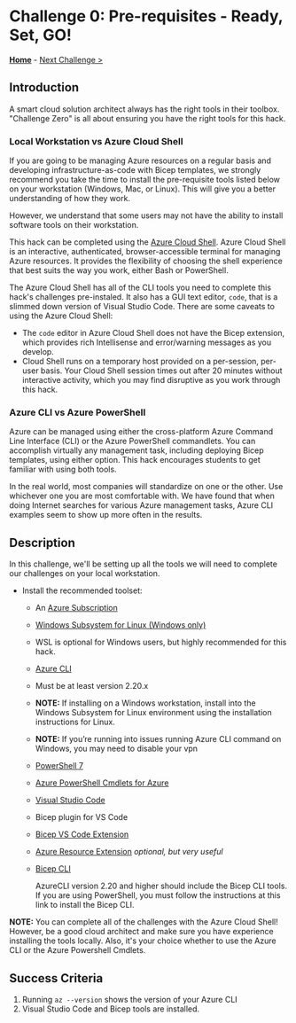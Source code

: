 # Challenge 0: Pre-requisites - Ready, Set, GO!

**[Home](../README.md)** - [Next Challenge >](./Bicep-Challenge-01.md)

## Introduction

A smart cloud solution architect always has the right tools in their toolbox. "Challenge Zero" is all about ensuring you have the right tools for this hack.

### Local Workstation vs Azure Cloud Shell

If you are going to be managing Azure resources on a regular basis and developing infrastructure-as-code with Bicep templates, we strongly recommend you take the time to install the pre-requisite tools listed below on your workstation (Windows, Mac, or Linux).  This will give you a better understanding of how they work.  

However, we understand that some users may not have the ability to install software tools on their workstation.

This hack can be completed using the [Azure Cloud Shell](https://shell.azure.com).  Azure Cloud Shell is an interactive, authenticated, browser-accessible terminal for managing Azure resources. It provides the flexibility of choosing the shell experience that best suits the way you work, either Bash or PowerShell.

The Azure Cloud Shell has all of the CLI tools you need to complete this hack's challenges pre-instaled. It also has a GUI text editor, `code`, that is a slimmed down version of Visual Studio Code. There are some caveats to using the Azure Cloud Shell:
- The `code` editor in Azure Cloud Shell does not have the Bicep extension, which provides rich Intellisense and error/warning messages as you develop.
- Cloud Shell runs on a temporary host provided on a per-session, per-user basis. Your Cloud Shell session times out after 20 minutes without interactive activity, which you may find disruptive as you work through this hack. 

### Azure CLI vs Azure PowerShell

Azure can be managed using either the cross-platform Azure Command Line Interface (CLI) or the Azure PowerShell commandlets. You can accomplish virtually any management task, including deploying Bicep templates, using either option.  This hack encourages students to get familiar with using both tools.

In the real world, most companies will standardize on one or the other.  Use whichever one you are most comfortable with. We have found that when doing Internet searches for various Azure management tasks, Azure CLI examples seem to show up more often in the results.

## Description

In this challenge, we'll be setting up all the tools we will need to complete our challenges on your local workstation.  

- Install the recommended toolset:
  - An [Azure Subscription](https://azure.microsoft.com/free/)
  - [Windows Subsystem for Linux (Windows only)](https://learn.microsoft.com/windows/wsl/install)
   - WSL is optional for Windows users, but highly recommended for this hack. 
  - [Azure CLI](https://docs.microsoft.com/en-us/cli/azure/install-azure-cli)
   - Must be at least version 2.20.x
   - **NOTE:** If installing on a Windows workstation, install into the Windows Subsystem for Linux environment using the installation instructions for Linux.
   - **NOTE:** If you’re running into issues running Azure CLI command on Windows, you may need to disable your vpn
  - [PowerShell 7](https://learn.microsoft.com/powershell/scripting/install/installing-powershell)
  - [Azure PowerShell Cmdlets for Azure](https://learn.microsoft.com/powershell/azure/install-az-ps)
  - [Visual Studio Code](https://code.visualstudio.com/)
  - Bicep plugin for VS Code
   - [Bicep VS Code Extension](https://marketplace.visualstudio.com/items?itemName=ms-azuretools.vscode-bicep)
   - [Azure Resource Extension](https://marketplace.visualstudio.com/items?itemName=ms-azuretools.vscode-azureresourcegroups) _optional, but very useful_
  - [Bicep CLI](https://learn.microsoft.com/azure/azure-resource-manager/bicep/install)

    AzureCLI version 2.20 and higher should include the Bicep CLI tools. If you are using PowerShell, you must follow the instructions at this link to install the Bicep CLI.

**NOTE:** You can complete all of the challenges with the Azure Cloud Shell! However, be a good cloud architect and make sure you have experience installing the tools locally.  Also, it's your choice whether to use the Azure CLI or the Azure Powershell Cmdlets.

## Success Criteria

1. Running `az --version` shows the version of your Azure CLI
1. Visual Studio Code and Bicep tools are installed.
